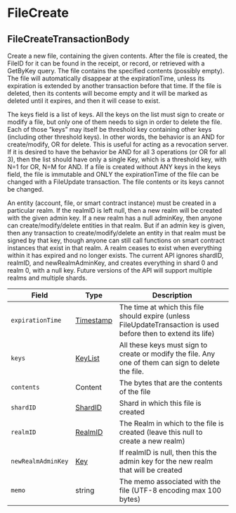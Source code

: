 # FileCreate

## FileCreateTransactionBody <a href="#filecreatetransactionbody" id="filecreatetransactionbody"></a>

‌Create a new file, containing the given contents. After the file is created, the FileID for it can be found in the receipt, or record, or retrieved with a GetByKey query. The file contains the specified contents (possibly empty). The file will automatically disappear at the expirationTime, unless its expiration is extended by another transaction before that time. If the file is deleted, then its contents will become empty and it will be marked as deleted until it expires, and then it will cease to exist.

The keys field is a list of keys. All the keys on the list must sign to create or modify a file, but only one of them needs to sign in order to delete the file. Each of those “keys” may itself be threshold key containing other keys (including other threshold keys). In other words, the behavior is an AND for create/modify, OR for delete. This is useful for acting as a revocation server. If it is desired to have the behavior be AND for all 3 operations (or OR for all 3), then the list should have only a single Key, which is a threshold key, with N=1 for OR, N=M for AND. If a file is created without ANY keys in the keys field, the file is immutable and ONLY the expirationTime of the file can be changed with a FileUpdate transaction. The file contents or its keys cannot be changed.

An entity (account, file, or smart contract instance) must be created in a particular realm. If the realmID is left null, then a new realm will be created with the given admin key. If a new realm has a null adminKey, then anyone can create/modify/delete entities in that realm. But if an admin key is given, then any transaction to create/modify/delete an entity in that realm must be signed by that key, though anyone can still call functions on smart contract instances that exist in that realm. A realm ceases to exist when everything within it has expired and no longer exists. The current API ignores shardID, realmID, and newRealmAdminKey, and creates everything in shard 0 and realm 0, with a null key. Future versions of the API will support multiple realms and multiple shards.

| Field              | Type                                                         | Description                                                                                                     |
| ------------------ | ------------------------------------------------------------ | --------------------------------------------------------------------------------------------------------------- |
| `expirationTime`   | ​[Timestamp](../cryptocurrency-accounts/timestamp.md)​       | The time at which this file should expire (unless FileUpdateTransaction is used before then to extend its life) |
| `keys`             | ​[KeyList](../../../docs/hedera-api/basic-types/key.md)​     | All these keys must sign to create or modify the file. Any one of them can sign to delete the file.             |
| `contents`         | ​Content                                                     | The bytes that are the contents of the file                                                                     |
| `shardID`          | ​[ShardID](../../../docs/hedera-api/basic-types/shardid.md)​ | Shard in which this file is created                                                                             |
| `realmID`          | ​[RealmID](../../../docs/hedera-api/basic-types/realmid.md)​ | The Realm in which to the file is created (leave this null to create a new realm)                               |
| `newRealmAdminKey` | ​[Key](../../../docs/hedera-api/basic-types/key.md)​         | If realmID is null, then this the admin key for the new realm that will be created                              |
| `memo`             | string                                                       | The memo associated with the file (UTF-8 encoding max 100 bytes)                                                |
